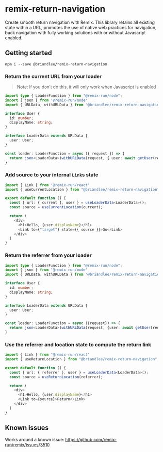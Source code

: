 # remix-return-navigation

Create smooth return navigation with Remix. This library retains all existing state within a URL, promotes the
use of native web practices for navigation, back navigation with fully working solutions with or without 
Javascript enabled.

## Getting started

```shell
npm i --save @briandlee/remix-return-navigation
```

### Return the current URL from your loader

> Note: If you don't do this, it will only work when Javascript is enabled

```typescript
import type { LoaderFunction } from "@remix-run/node";
import { json } from '@remix-run/node'
import { URLData, withURLData } from "@briandlee/remix-return-navigation";

interface User {
  id: number;
  displayName: string;
}

interface LoaderData extends URLData {
  user: User;
}

const loader: LoaderFunction = async ({ request }) => {
  return json<LoaderData>(withURLData(request, { user: await getUser(request) }));
}
```

### Add source to your internal `Link`s state

```typescript jsx
import { Link } from '@remix-run/react'
import { useCurrentLocation } from "@briandlee/remix-return-navigation";

export default function () {
  const { url: { current }, user } = useLoaderData<LoaderData>();
  const source = useCurrentLocation(current);

  return (
    <div>
      <h1>Hello, {user.displayName}</h1>
      <Link to={"target"} state={{ source }}>Go</Link>
    </div>
  )
}
```

### Return the referrer from your loader

```typescript
import type { LoaderFunction } from "@remix-run/node";
import { json } from '@remix-run/node'
import { URLData, withURLData } from "@briandlee/remix-return-navigation";

interface User {
  id: number;
  displayName: string;
}

interface LoaderData extends URLData {
  user: User;
}

const loader: LoaderFunction = async ({request}) => {
  return json<LoaderData>(withURLData(request, {user: await getUser(request)}));
}
```


### Use the referrer and location state to compute the return link

```typescript jsx
import { Link } from '@remix-run/react'
import { useReturnLocation } from "@briandlee/remix-return-navigation";

export default function () {
  const { url: { referrer }, user } = useLoaderData<LoaderData>();
  const source = useReturnLocation(referrer);

  return (
    <div>
      <h1>Hello, {user.displayName}</h1>
      <Link to={source}>Return</Link>
    </div>
  )
}
```

## Known issues

Works around a known issue: https://github.com/remix-run/remix/issues/3510
